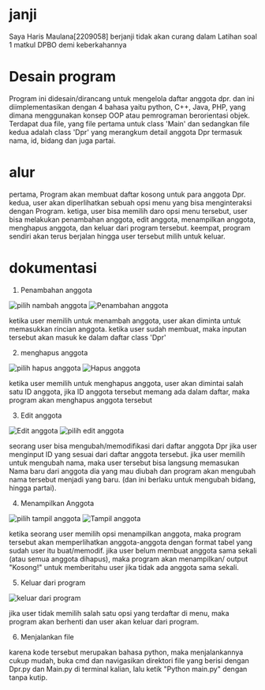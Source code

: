 # janji #
Saya Haris Maulana[2209058] berjanji tidak akan curang dalam Latihan soal 1 matkul DPBO demi keberkahannya

# Desain program #
Program ini didesain/dirancang untuk mengelola daftar anggota dpr. dan ini diimplementasikan dengan 4 bahasa yaitu python, C++, Java, PHP, yang dimana menggunakan konsep OOP atau pemrograman berorientasi objek. Terdapat dua file, yang file pertama untuk class 'Main' dan sedangkan file kedua adalah class 'Dpr' yang merangkum detail anggota Dpr termasuk nama, id, bidang dan juga partai.

# alur #
pertama, Program akan membuat daftar kosong untuk para anggota Dpr.
kedua, user akan diperlihatkan sebuah opsi menu yang bisa menginteraksi dengan Program.
ketiga, user bisa memilih daro opsi menu tersebut, user bisa melakukan penambahan anggota, edit anggota, menampilkan anggota, menghapus anggota, dan keluar dari program tersebut.
keempat, program sendiri akan terus berjalan hingga user tersebut milih untuk keluar.

# dokumentasi #
1. Penambahan anggota


![pilih nambah anggota](https://github.com/harismln22/LP1DPBO2024C1/assets/159020670/4fb3e8ef-d661-4b0e-a9b0-670bc67c38cf)
![Penambahan anggota](https://github.com/harismln22/LP1DPBO2024C1/assets/159020670/d0b941ff-b8de-4312-a20a-85ddf91e1a95)


ketika user memilih untuk menambah anggota, user akan diminta untuk memasukkan rincian anggota. ketika user sudah membuat, maka inputan tersebut akan masuk ke dalam daftar class 'Dpr'

2. menghapus anggota

![pilih hapus anggota](https://github.com/harismln22/LP1DPBO2024C1/assets/159020670/b396f616-5690-44e7-9ea1-1b949882425c)
![Hapus anggota](https://github.com/harismln22/LP1DPBO2024C1/assets/159020670/d7660cf4-d19a-4f20-8748-b7dfca4a1e59)

ketika user memilih untuk menghapus anggota, user akan dimintai salah satu ID anggota, jika ID anggota tersebut memang ada dalam daftar, maka program akan menghapus anggota tersebut

3. Edit anggota

![Edit anggota](https://github.com/harismln22/LP1DPBO2024C1/assets/159020670/1d62c732-8950-4ad6-a683-42ebadc87892)
![pilih edit anggota](https://github.com/harismln22/LP1DPBO2024C1/assets/159020670/08adfe4b-3665-49a6-ac19-907d280a36c3)


seorang user bisa mengubah/memodifikasi dari daftar anggota Dpr jika user menginput ID yang sesuai dari daftar anggota tersebut. jika user memilih untuk mengubah nama, maka user tersebut bisa langsung memasukan Nama baru dari anggota dia yang mau diubah dan program akan mengubah nama tersebut menjadi yang baru. (dan ini berlaku untuk mengubah bidang, hingga partai).

4. Menampilkan Anggota

![pilih tampil anggota](https://github.com/harismln22/LP1DPBO2024C1/assets/159020670/3f269a8f-61ab-4194-8154-5cfc6540a2e2)
![Tampil anggota](https://github.com/harismln22/LP1DPBO2024C1/assets/159020670/bcb2b20e-7b9e-4d04-8d11-326e19d77a4a)

ketika seorang user memilih opsi menampilkan anggota, maka program tersebut akan memperlihatkan anggota-anggota dengan format tabel yang sudah user itu buat/memodif. jika user belum membuat anggota sama sekali (atau semua anggota dihapus), maka program akan menampilkan/ output "Kosong!" untuk memberitahu user jika tidak ada anggota sama sekali.

5. Keluar dari program

![keluar dari program](https://github.com/harismln22/LP1DPBO2024C1/assets/159020670/4872afcb-dd8b-44a6-8572-2887ab09546b)

jika user tidak memilih salah satu opsi yang terdaftar di menu, maka program akan berhenti dan user akan keluar dari program.

6. Menjalankan file

karena kode tersebut merupakan bahasa python, maka menjalankannya cukup mudah, buka cmd dan navigasikan direktori file yang berisi dengan Dpr.py dan Main.py di terminal kalian, lalu ketik "Python main.py" dengan tanpa kutip.






